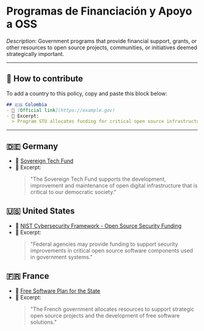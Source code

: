 # Programas de Financiación y Apoyo a OSS

_Description_: Government programs that provide financial support, grants, or other resources to open source projects, communities, or initiatives deemed strategically important.

---

## 🧩 How to contribute

To add a country to this policy, copy and paste this block below:

```markdown
## 🇨🇴 Colombia
- 🔗 [Official link](https://example.gov)
- 📄 Excerpt:
  > Program STU allocates funding for critical open source infrastructure...
```

---

## 🇩🇪 Germany

- 🔗 [Sovereign Tech Fund](https://sovereigntechfund.de/en/)
- 📄 Excerpt:
  > "The Sovereign Tech Fund supports the development, improvement and maintenance of open digital infrastructure that is critical to our democratic society."

## 🇺🇸 United States

- 🔗 [NIST Cybersecurity Framework - Open Source Security Funding](https://www.nist.gov/itl/applied-cybersecurity/open-source-software-security)
- 📄 Excerpt:
  > "Federal agencies may provide funding to support security improvements in critical open source software components used in government systems."

## 🇫🇷 France

- 🔗 [Free Software Plan for the State](https://www.numerique.gouv.fr/publications/plan-logiciels-libres/)
- 📄 Excerpt:
  > "The French government allocates resources to support strategic open source projects and the development of free software solutions."
